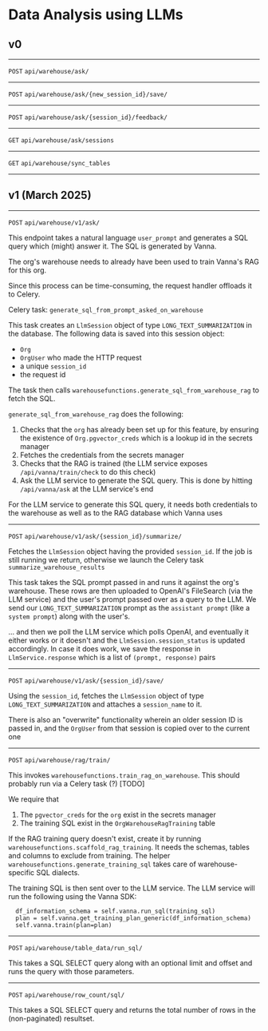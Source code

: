 # Data Analysis using LLMs

## v0 

-----------
`POST` `api/warehouse/ask/`

-----------
`POST` `api/warehouse/ask/{new_session_id}/save/`

-----------
`POST` `api/warehouse/ask/{session_id}/feedback/`

-----------
`GET` `api/warehouse/ask/sessions`

-----------
`GET` `api/warehouse/sync_tables`

-----------
## v1 (March 2025)

-----------
`POST` `api/warehouse/v1/ask/`

This endpoint takes a natural language `user_prompt` and generates a SQL query which (might) answer it. The SQL is generated by Vanna.

The org's warehouse needs to already have been used to train Vanna's RAG for this org.

Since this process can be time-consuming, the request handler offloads it to Celery. 

Celery task: `generate_sql_from_prompt_asked_on_warehouse` 

This task creates an `LlmSession` object of type `LONG_TEXT_SUMMARIZATION` in the database. The following data is saved into this session object:
- `Org`
- `OrgUser` who made the HTTP request
- a unique `session_id`
- the request id

The task then calls `warehousefunctions.generate_sql_from_warehouse_rag` to fetch the SQL.

`generate_sql_from_warehouse_rag` does the following:
1. Checks that the `org` has already been set up for this feature, by ensuring the existence of `Org.pgvector_creds` which is a lookup id in the secrets manager
2. Fetches the credentials from the secrets manager
3. Checks that the RAG is trained (the LLM service exposes `/api/vanna/train/check` to do this check)
4. Ask the LLM service to generate the SQL query. This is done by hitting `/api/vanna/ask` at the LLM service's end

For the LLM service to generate this SQL query, it needs both credentials to the warehouse as well as to the RAG database which Vanna uses

-----------
`POST` `api/warehouse/v1/ask/{session_id}/summarize/`

Fetches the `LlmSession` object having the provided `session_id`. If the job is still running we return, otherwise we launch the Celery task `summarize_warehouse_results`

This task takes the SQL prompt passed in and runs it against the org's warehouse. These rows are then uploaded to OpenAI's FileSearch (via the LLM service) and the user's prompt passed over as a query to the LLM. We send our `LONG_TEXT_SUMMARIZATION` prompt as the `assistant prompt` (like a `system prompt`) along with the user's.

... and then we poll the LLM service which polls OpenAI, and eventually it either works or it doesn't and the `LlmSession.session_status` is updated accordingly. In case it does work, we save the response in `LlmService.response` which is a list of `(prompt, response)` pairs

-----------
`POST` `api/warehouse/v1/ask/{session_id}/save/`

Using the `session_id`, fetches the `LlmSession` object of type `LONG_TEXT_SUMMARIZATION` and attaches a `session_name` to it.

There is also an "overwrite" functionality wherein an older session ID is passed in, and the `OrgUser` from that session is copied over to the current one

-----------
`POST` `api/warehouse/rag/train/`

This invokes `warehousefunctions.train_rag_on_warehouse`. This should probably run via a Celery task (?) [TODO]

We require that
1. The `pgvector_creds` for the `org` exist in the secrets manager
2. The training SQL exist in the `OrgWarehouseRagTraining` table

If the RAG training query doesn't exist, create it by running `warehousefunctions.scaffold_rag_training`. It needs the schemas, tables and columns to exclude from training. The helper `warehousefunctions.generate_training_sql` takes care of warehouse-specific SQL dialects.

The training SQL is then sent over to the LLM service. The LLM service will run the following using the Vanna SDK:

```
  df_information_schema = self.vanna.run_sql(training_sql)
  plan = self.vanna.get_training_plan_generic(df_information_schema)
  self.vanna.train(plan=plan)
```

-----------
`POST` `api/warehouse/table_data/run_sql/`

This takes a SQL SELECT query along with an optional limit and offset and runs the query with those parameters.


-----------
`POST` `api/warehouse/row_count/sql/`

This takes a SQL SELECT query and returns the total number of rows in the (non-paginated) resultset.

